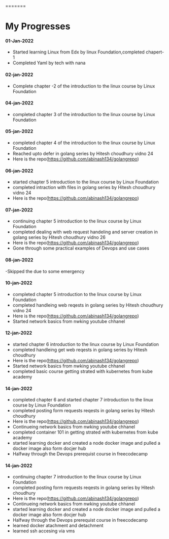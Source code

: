 =======
# My Progresses

#### 01-Jan-2022

- Started learning Linux from Edx by linux Foundation,completed chapert-1
- Completed Yaml by tech with nana

#### 02-jan-2022

- Complete chapter -2 of the introduction to the linux course by Linux Foundation

#### 04-jan-2022

- completed chapter 3 of the introduction to the linux course by Linux Foundation

#### 05-jan-2022

- completed chapter 4 of the introduction to the linux course by Linux Foundation
- Reached upto defer in golang series by Hitesh choudhury vidno 24
- Here is the repo(https://github.com/abinash134/golangrepo)

#### 06-jan-2022

- started chapter 5 introduction to the linux course by Linux Foundation
- completed intraction with files in golang series by Hitesh choudhury vidno 24
- Here is the repo(https://github.com/abinash134/golangrepo)

#### 07-jan-2022

- continuing chapter 5 introduction to the linux course by Linux Foundation
- completed dealing with web request handeling and server creation in golang series by Hitesh choudhury vidno 26
- Here is the repo(https://github.com/abinash134/golangrepo)
- Gone through some practical examples of Devops and use cases

#### 08-jan-2022

-Skipped the due to some emergency

#### 10-jan-2022

- completed chapter 5 introduction to the linux course by Linux Foundation
- completed handleing web reqests in golang series by Hitesh choudhury vidno 24
- Here is the repo(https://github.com/abinash134/golangrepo)
- Started network basics from nwking youtube chhanel

#### 12-jan-2022

- started chapter 6 introduction to the linux course by Linux Foundation
- completed handleing get web reqests in golang series by Hitesh choudhury
- Here is the repo(https://github.com/abinash134/golangrepo)
- Started network basics from nwking youtube chhanel
- completed basic course getting strated with kubernetes from kube academy

#### 14-jan-2022

- completed chapter 6 and started chapter 7 introduction to the linux course by Linux Foundation
- completed posting form requests reqests in golang series by Hitesh choudhury
- Here is the repo(https://github.com/abinash134/golangrepo)
- Continueing network basics from nwking youtube chhanel
- completed container 101 in getting strated with kubernetes from kube academy
- started learning docker and created a node docker image and pulled a docker image also form docjer hub
- Halfway through the Devops prerequist course in freecodecamp

#### 14-jan-2022

- continuing chapter 7 introduction to the linux course by Linux Foundation
- completed posting form requests reqests in golang series by Hitesh choudhury
- Here is the repo(https://github.com/abinash134/golangrepo)
- Continueing network basics from nwking youtube chhanel
- started learning docker and created a node docker image and pulled a docker image also form docjer hub
- Halfway through the Devops prerequist course in freecodecamp
- learned docker atachment and detachment
- learned ssh accesing via vms
